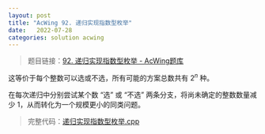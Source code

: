 ```yaml
---
layout: post
title: "AcWing 92. 递归实现指数型枚举"
date:   2022-07-28
categories: solution acwing
---
```


> 题目链接：<a href="https://www.acwing.com/problem/content/94/" target="_blank">92. 递归实现指数型枚举 - AcWing题库</a>

这等价于每个整数可以选或不选，所有可能的方案总数共有 $2^n$ 种。

在每次递归中分别尝试某个数 “选” 或 “不选” 两条分支，将尚未确定的整数数量减少 $1$，从而转化为一个规模更小的同类问题。

> 完整代码：<a href="https://gitee.com/lyccrius/oi/blob/master/AcWing/92/递归实现指数型枚举.cpp" target="_blank">递归实现指数型枚举.cpp</a>